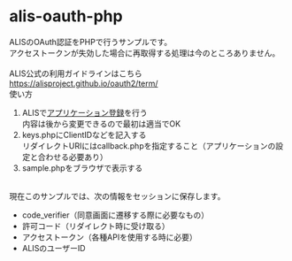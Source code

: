 # alis-oauth-php
ALISのOAuth認証をPHPで行うサンプルです。<br/>
アクセストークンが失効した場合に再取得する処理は今のところありません。<br/>
<br/>
ALIS公式の利用ガイドラインはこちら
https://alisproject.github.io/oauth2/term/
<br/>
使い方
<ol>
  <li>ALISで<a href="https://alis.to/me/settings/applications">アプリケーション登録</a>を行う<br/>内容は後から変更できるので最初は適当でOK</li>
  <li>keys.phpにClientIDなどを記入する<br/>リダイレクトURIにはcallback.phpを指定すること（アプリケーションの設定と合わせる必要あり）</li>
  <li>sample.phpをブラウザで表示する</li>
</ol>
<br/>
現在このサンプルでは、次の情報をセッションに保存します。
<ul>
  <li>code_verifier（同意画面に遷移する際に必要なもの）</li>
  <li>許可コード（リダイレクト時に受け取る）</li>
  <li>アクセストークン（各種APIを使用する時に必要）</li>
  <li>ALISのユーザーID</li>
</ul>
